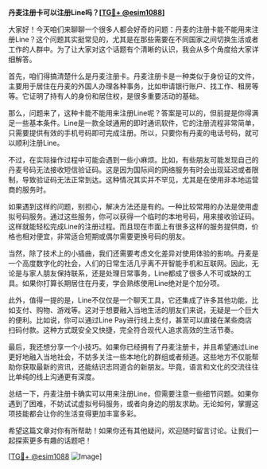 **丹麦注册卡可以注册Line吗？[[TG💪+ @esim1088](https://t.me/s/esim1088)]**

大家好！今天咱们来聊聊一个很多人都会好奇的问题：丹麦的注册卡能不能用来注册Line？这个问题其实挺常见的，尤其是在那些需要在不同国家之间切换生活或者工作的人群中。为了让大家对这个话题有个清晰的认识，我会从多个角度给大家详细解答。

首先，咱们得搞清楚什么是丹麦注册卡。丹麦注册卡是一种类似于身份证的文件，主要用于居住在丹麦的外国人办理各种事务，比如申请银行账户、找工作、租房等等。它证明了持有人的身份和居住权，是很多重要活动的基础。

那么，问题来了，这种卡能不能用来注册Line呢？答案是可以的，但前提是你得满足一些基本条件。Line是一款全球通用的即时通讯软件，它的注册流程非常简单，只需要提供有效的手机号码即可完成注册。所以，只要你有丹麦的电话号码，就可以顺利注册Line。

不过，在实际操作过程中可能会遇到一些小麻烦。比如，有些朋友可能发现自己的丹麦号码无法接收短信验证码。这是因为国际间的网络服务有时会出现延迟或者限制，导致验证码无法正常到达。这种情况其实并不罕见，尤其是在使用非本地运营商的服务时。

如果遇到这样的问题，别担心，解决方法还是有的。一种比较常用的办法是使用虚拟号码服务。通过这些服务，你可以获得一个临时的本地号码，用来接收验证码。这样就能轻松完成Line的注册过程。而且现在市面上有很多这样的服务提供商，价格也相对便宜，非常适合短期或偶尔需要更换号码的朋友。

当然，除了技术上的小插曲，我们还需要考虑文化差异对使用体验的影响。丹麦是一个高度数字化的社会，人们的日常生活几乎离不开智能手机和互联网。因此，无论是与家人朋友保持联系，还是处理日常事务，Line都成了很多人不可或缺的工具。如果你打算长期居住在丹麦，学会熟练使用Line绝对是个加分项。

此外，值得一提的是，Line不仅仅是一个聊天工具，它还集成了许多其他功能，比如支付、购物、游戏等。这对于想要融入当地生活的朋友们来说，无疑是一个巨大的便利。比如说，你可以通过Line Pay进行线上支付，甚至可以直接在某些商店扫码付款。这种方式既安全又快捷，完全符合现代人追求高效的生活节奏。

最后，我还想分享一个小技巧。如果你已经拥有了丹麦注册卡，并且希望通过Line更好地融入当地社会，不妨多关注一些本地化的群组或者频道。这些地方不仅能帮助你获取最新的资讯，还能结识志同道合的新朋友。毕竟，语言和文化的交流往往比单纯的线上沟通更有深度。

总结一下，丹麦注册卡确实可以用来注册Line，但需要注意一些细节问题。如果你遇到了困难，不妨试试虚拟号码服务，或者向身边的朋友求助。无论如何，掌握这项技能都会让你的生活变得更加丰富多彩。

希望这篇文章对你有所帮助！如果你还有其他疑问，欢迎随时留言讨论。让我们一起探索更多有趣的话题吧！

[[TG💪+ @esim1088](https://t.me/s/esim1088) ![Image](https://i.postimg.cc/4NQfJmqS/Snipaste-2025-05-13-00-14-12.png)]